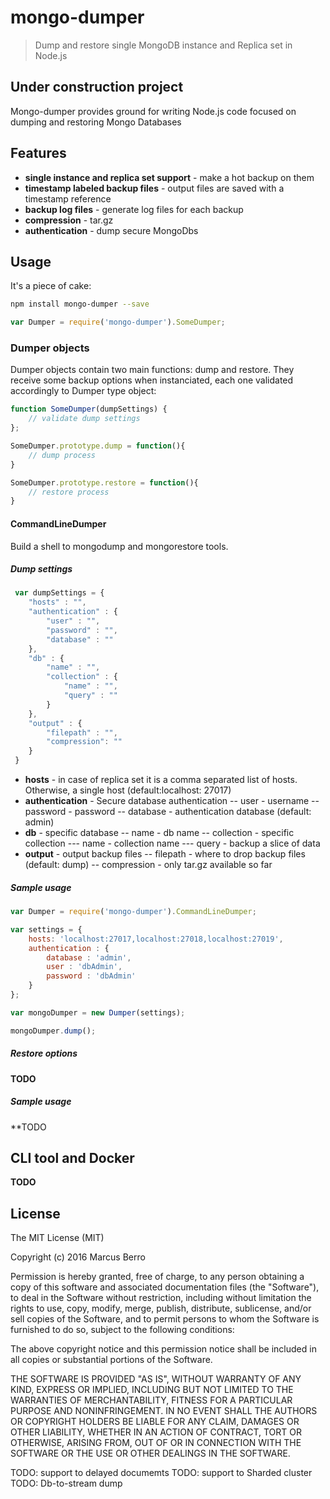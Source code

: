# mongo-dumper
> Dump and restore single MongoDB instance and Replica set in Node.js

## **Under construction project**

Mongo-dumper provides ground for writing Node.js code focused on dumping and restoring Mongo Databases

## Features
* **single instance and replica set support** - make a hot backup on them
* **timestamp labeled backup files** - output files are saved with a timestamp reference
* **backup log files** - generate log files for each backup
* **compression** - tar.gz
* **authentication** - dump secure MongoDbs

## Usage
It's a piece of cake:
```bash
npm install mongo-dumper --save
```
```javascript
var Dumper = require('mongo-dumper').SomeDumper;
```

### Dumper objects
Dumper objects contain two main functions: dump and restore. They receive some backup options when instanciated, each one validated accordingly to Dumper type object:

```javascript
function SomeDumper(dumpSettings) {
	// validate dump settings
};

SomeDumper.prototype.dump = function(){
	// dump process
}

SomeDumper.prototype.restore = function(){
	// restore process
}
```

#### CommandLineDumper
Build a shell to mongodump and mongorestore tools.

##### Dump settings
```javascript
 var dumpSettings = {
 	"hosts" : "",
	"authentication" : {
		"user" : "",
		"password" : "",
		"database" : ""
	},
	"db" : {
		"name" : "",
		"collection" : {
			"name" : "",
			"query" : ""
		}
	},
	"output" : {
		"filepath" : "",
		"compression": ""
	}
 }
```
- **hosts** - in case of replica set it is a comma separated list of hosts. Otherwise, a single host (default:localhost: 27017)
- **authentication** - Secure database authentication
-- user - username
-- password - password
-- database - authentication database (default: admin)
- **db** - specific database
-- name - db name
-- collection - specific collection
--- name - collection name
--- query - backup a slice of data
- **output** - output backup files
-- filepath - where to drop backup files (default: dump)
-- compression - only tar.gz available so far

##### Sample usage
```javascript
var Dumper = require('mongo-dumper').CommandLineDumper;

var settings = {
	hosts: 'localhost:27017,localhost:27018,localhost:27019',
	authentication : {
		database : 'admin',
		user : 'dbAdmin',
		password : 'dbAdmin'
	}
};

var mongoDumper = new Dumper(settings);

mongoDumper.dump();
```

##### Restore options
**TODO**

##### Sample usage
**TODO

## CLI tool and Docker
**TODO**

## License

The MIT License (MIT)

Copyright (c) 2016 Marcus Berro

Permission is hereby granted, free of charge, to any person obtaining a copy
of this software and associated documentation files (the "Software"), to deal
in the Software without restriction, including without limitation the rights
to use, copy, modify, merge, publish, distribute, sublicense, and/or sell
copies of the Software, and to permit persons to whom the Software is
furnished to do so, subject to the following conditions:

The above copyright notice and this permission notice shall be included in all
copies or substantial portions of the Software.

THE SOFTWARE IS PROVIDED "AS IS", WITHOUT WARRANTY OF ANY KIND, EXPRESS OR
IMPLIED, INCLUDING BUT NOT LIMITED TO THE WARRANTIES OF MERCHANTABILITY,
FITNESS FOR A PARTICULAR PURPOSE AND NONINFRINGEMENT. IN NO EVENT SHALL THE
AUTHORS OR COPYRIGHT HOLDERS BE LIABLE FOR ANY CLAIM, DAMAGES OR OTHER
LIABILITY, WHETHER IN AN ACTION OF CONTRACT, TORT OR OTHERWISE, ARISING FROM,
OUT OF OR IN CONNECTION WITH THE SOFTWARE OR THE USE OR OTHER DEALINGS IN THE
SOFTWARE.


TODO: support to delayed documemts
TODO: support to Sharded cluster
TODO: Db-to-stream dump